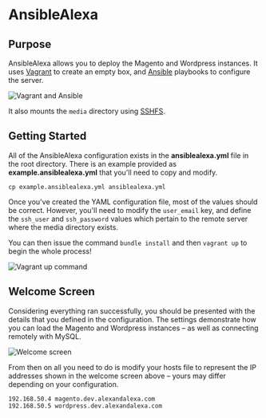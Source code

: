 AnsibleAlexa
============

Purpose
---

AnsibleAlexa allows you to deploy the Magento and Wordpress instances. It uses <a href="http://www.vagrantup.com/" target="_blank">Vagrant</a> to create an empty box, and <a href="http://www.ansible.com/home" target="_blank">Ansible</a> playbooks to configure the server.

<img src="http://i.imgur.com/8JXQwdB.png" alt="Vagrant and Ansible" />

It also mounts the `media` directory using <a href="http://fuse.sourceforge.net/sshfs.html" target="_blank">SSHFS</a>.

Getting Started
---

All of the AnsibleAlexa configuration exists in the **ansiblealexa.yml** file in the root directory. There is an example provided as **example.ansiblealexa.yml** that you'll need to copy and modify.

`cp example.ansiblealexa.yml ansiblealexa.yml`

Once you've created the YAML configuration file, most of the values should be correct. However, you'll need to modify the `user_email` key, and define the `ssh_user` and `ssh_password` values which pertain to the remote server where the media directory exists.

You can then issue the command `bundle install` and then `vagrant up` to begin the whole process!

<img src="http://i.imgur.com/eKzKoll.png" alt="Vagrant up command" />

Welcome Screen
------------

Considering everything ran successfully, you should be presented with the details that you defined in the configuration. The settings demonstrate how you can load the Magento and Wordpress instances &ndash; as well as connecting remotely with MySQL.

<img src="http://i.imgur.com/p9i2llV.png" alt="Welcome screen" />

From then on all you need to do is modify your hosts file to represent the IP addresses shown in the welcome screen above &ndash; yours may differ depending on your configuration.

```
192.168.50.4 magento.dev.alexandalexa.com
192.168.50.5 wordpress.dev.alexandalexa.com
```